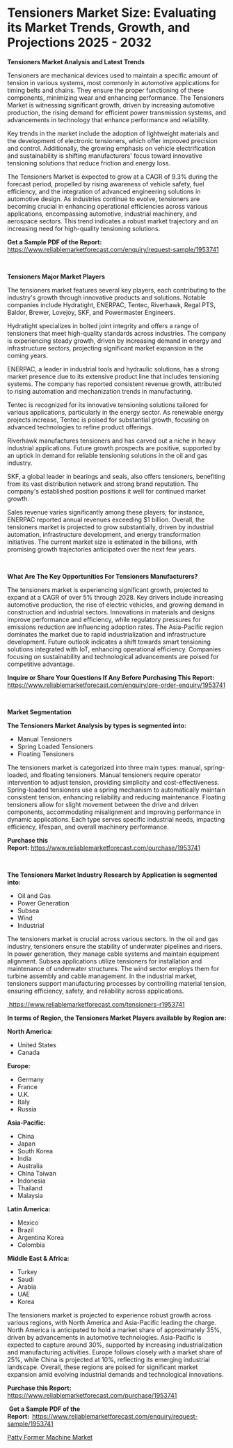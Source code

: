 <p><h1>Tensioners Market Size: Evaluating its Market Trends, Growth, and Projections 2025 - 2032</h1></p><p><strong>Tensioners Market Analysis and Latest Trends</strong></p>
<p><p>Tensioners are mechanical devices used to maintain a specific amount of tension in various systems, most commonly in automotive applications for timing belts and chains. They ensure the proper functioning of these components, minimizing wear and enhancing performance. The Tensioners Market is witnessing significant growth, driven by increasing automotive production, the rising demand for efficient power transmission systems, and advancements in technology that enhance performance and reliability.</p><p>Key trends in the market include the adoption of lightweight materials and the development of electronic tensioners, which offer improved precision and control. Additionally, the growing emphasis on vehicle electrification and sustainability is shifting manufacturers' focus toward innovative tensioning solutions that reduce friction and energy loss.</p><p>The Tensioners Market is expected to grow at a CAGR of 9.3% during the forecast period, propelled by rising awareness of vehicle safety, fuel efficiency, and the integration of advanced engineering solutions in automotive design. As industries continue to evolve, tensioners are becoming crucial in enhancing operational efficiencies across various applications, encompassing automotive, industrial machinery, and aerospace sectors. This trend indicates a robust market trajectory and an increasing need for high-quality tensioning solutions.</p></p>
<p><strong>Get a Sample PDF of the Report:&nbsp;</strong> <a href="https://www.reliablemarketforecast.com/enquiry/request-sample/1953741?utm_campaign=2210&utm_medium=2&utm_source=Github&utm_content=ia&utm_term=16022025&utm_id=tensioners">https://www.reliablemarketforecast.com/enquiry/request-sample/1953741</a></p>
<p>&nbsp;</p>
<p><strong>Tensioners Major Market Players</strong></p>
<p><p>The tensioners market features several key players, each contributing to the industry's growth through innovative products and solutions. Notable companies include Hydratight, ENERPAC, Tentec, Riverhawk, Regal PTS, Baldor, Brewer, Lovejoy, SKF, and Powermaster Engineers.</p><p>Hydratight specializes in bolted joint integrity and offers a range of tensioners that meet high-quality standards across industries. The company is experiencing steady growth, driven by increasing demand in energy and infrastructure sectors, projecting significant market expansion in the coming years.</p><p>ENERPAC, a leader in industrial tools and hydraulic solutions, has a strong market presence due to its extensive product line that includes tensioning systems. The company has reported consistent revenue growth, attributed to rising automation and mechanization trends in manufacturing.</p><p>Tentec is recognized for its innovative tensioning solutions tailored for various applications, particularly in the energy sector. As renewable energy projects increase, Tentec is poised for substantial growth, focusing on advanced technologies to refine product offerings.</p><p>Riverhawk manufactures tensioners and has carved out a niche in heavy industrial applications. Future growth prospects are positive, supported by an uptick in demand for reliable tensioning solutions in the oil and gas industry.</p><p>SKF, a global leader in bearings and seals, also offers tensioners, benefiting from its vast distribution network and strong brand reputation. The company's established position positions it well for continued market growth.</p><p>Sales revenue varies significantly among these players; for instance, ENERPAC reported annual revenues exceeding $1 billion. Overall, the tensioners market is projected to grow substantially, driven by industrial automation, infrastructure development, and energy transformation initiatives. The current market size is estimated in the billions, with promising growth trajectories anticipated over the next few years.</p></p>
<p>&nbsp;</p>
<p><strong>What Are The Key Opportunities For Tensioners Manufacturers?</strong></p>
<p><p>The tensioners market is experiencing significant growth, projected to expand at a CAGR of over 5% through 2028. Key drivers include increasing automotive production, the rise of electric vehicles, and growing demand in construction and industrial sectors. Innovations in materials and designs improve performance and efficiency, while regulatory pressures for emissions reduction are influencing adoption rates. The Asia-Pacific region dominates the market due to rapid industrialization and infrastructure development. Future outlook indicates a shift towards smart tensioning solutions integrated with IoT, enhancing operational efficiency. Companies focusing on sustainability and technological advancements are poised for competitive advantage.</p></p>
<p><strong>Inquire or Share Your Questions If Any Before Purchasing This Report:</strong> <a href="https://www.reliablemarketforecast.com/enquiry/pre-order-enquiry/1953741?utm_campaign=2210&utm_medium=2&utm_source=Github&utm_content=ia&utm_term=16022025&utm_id=tensioners">https://www.reliablemarketforecast.com/enquiry/pre-order-enquiry/1953741</a></p>
<p>&nbsp;</p>
<p><strong>Market Segmentation</strong></p>
<p><strong>The Tensioners Market Analysis by types is segmented into:</strong></p>
<p><ul><li>Manual Tensioners</li><li>Spring Loaded Tensioners</li><li>Floating Tensioners</li></ul></p>
<p><p>The tensioners market is categorized into three main types: manual, spring-loaded, and floating tensioners. Manual tensioners require operator intervention to adjust tension, providing simplicity and cost-effectiveness. Spring-loaded tensioners use a spring mechanism to automatically maintain consistent tension, enhancing reliability and reducing maintenance. Floating tensioners allow for slight movement between the drive and driven components, accommodating misalignment and improving performance in dynamic applications. Each type serves specific industrial needs, impacting efficiency, lifespan, and overall machinery performance.</p></p>
<p><strong>Purchase this Report:&nbsp;</strong><a href="https://www.reliablemarketforecast.com/purchase/1953741?utm_campaign=2210&utm_medium=2&utm_source=Github&utm_content=ia&utm_term=16022025&utm_id=tensioners">https://www.reliablemarketforecast.com/purchase/1953741</a></p>
<p>&nbsp;</p>
<p><strong>The Tensioners Market Industry Research by Application is segmented into:</strong></p>
<p><ul><li>Oil and Gas</li><li>Power Generation</li><li>Subsea</li><li>Wind</li><li>Industrial</li></ul></p>
<p><p>The tensioners market is crucial across various sectors. In the oil and gas industry, tensioners ensure the stability of underwater pipelines and risers. In power generation, they manage cable systems and maintain equipment alignment. Subsea applications utilize tensioners for installation and maintenance of underwater structures. The wind sector employs them for turbine assembly and cable management. In the industrial market, tensioners support manufacturing processes by controlling material tension, ensuring efficiency, safety, and reliability across applications.</p></p>
<p><a href="https://www.reliablemarketforecast.com/tensioners-r1953741?utm_campaign=2210&utm_medium=2&utm_source=Github&utm_content=ia&utm_term=16022025&utm_id=tensioners">&nbsp;https://www.reliablemarketforecast.com/tensioners-r1953741</a></p>
<p><strong>In terms of Region, the Tensioners Market Players available by Region are:</strong></p>
<p>
    <p> <strong> North America: </strong>
        <ul>
            <li>United States</li>
            <li>Canada</li>
        </ul>
        </p> 
    <p> <strong> Europe: </strong>
        <ul>
            <li>Germany</li>
            <li>France</li>
            <li>U.K.</li>
            <li>Italy</li>
            <li>Russia</li>
        </ul>
        </p> 
    <p> <strong> Asia-Pacific: </strong>
        <ul>
            <li>China</li>
            <li>Japan</li>
            <li>South Korea</li>
            <li>India</li>
            <li>Australia</li>
            <li>China Taiwan</li>
            <li>Indonesia</li>
            <li>Thailand</li>
            <li>Malaysia</li>
        </ul>
        </p> 
    <p> <strong> Latin America: </strong>
        <ul>
            <li>Mexico</li>
            <li>Brazil</li>
            <li>Argentina Korea</li>
            <li>Colombia</li>
        </ul>
        </p> 
    <p> <strong> Middle East & Africa: </strong>
        <ul>
            <li>Turkey</li>
            <li>Saudi</li>
            <li>Arabia</li>
            <li>UAE</li>
            <li>Korea</li>
        </ul>
    </p>
    </p>
<p><p>The tensioners market is projected to experience robust growth across various regions, with North America and Asia-Pacific leading the charge. North America is anticipated to hold a market share of approximately 35%, driven by advancements in automotive technologies. Asia-Pacific is expected to capture around 30%, supported by increasing industrialization and manufacturing activities. Europe follows closely with a market share of 25%, while China is projected at 10%, reflecting its emerging industrial landscape. Overall, these regions are poised for significant market expansion amid evolving industrial demands and technological innovations.</p></p>
<p><strong>Purchase this Report: </strong><a href="https://www.reliablemarketforecast.com/purchase/1953741?utm_campaign=2210&utm_medium=2&utm_source=Github&utm_content=ia&utm_term=16022025&utm_id=tensioners">https://www.reliablemarketforecast.com/purchase/1953741</a></p>
<p>&nbsp;<strong>Get a Sample PDF of the Report:&nbsp;&nbsp;</strong><a href="https://www.reliablemarketforecast.com/enquiry/request-sample/1953741?utm_campaign=2210&utm_medium=2&utm_source=Github&utm_content=ia&utm_term=16022025&utm_id=tensioners">https://www.reliablemarketforecast.com/enquiry/request-sample/1953741</a></p>
<p><strong></strong></p>
<p><p><a href="https://github.com/kathiestrine5ty/Market-Research-Report-List-1/blob/main/patty-former-machine-market.md?utm_campaign=2210&utm_medium=2&utm_source=Github&utm_content=ia&utm_term=16022025&utm_id=tensioners">Patty Former Machine Market</a></p></p>